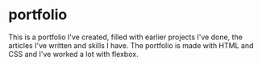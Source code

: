 # portfolio
This is a portfolio I've created, filled with earlier projects I've done, the articles I've written and skills I have. The portfolio is made with HTML and CSS and I've worked a lot with flexbox. 